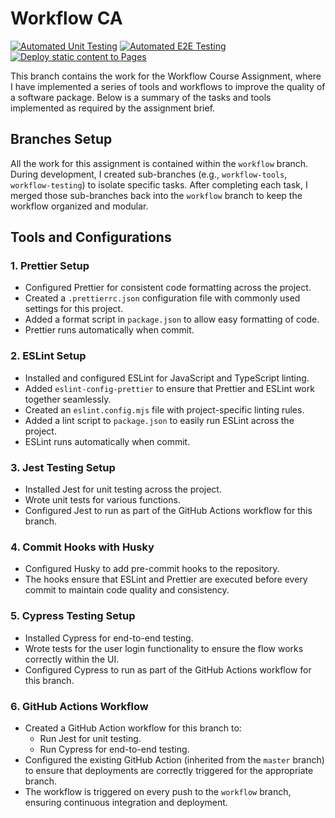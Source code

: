 # Workflow CA
[![Automated Unit Testing](https://github.com/Whisperpiano/social-media-client/actions/workflows/unit-test.yml/badge.svg)](https://github.com/Whisperpiano/social-media-client/actions/workflows/unit-test.yml)
[![Automated E2E Testing](https://github.com/Whisperpiano/social-media-client/actions/workflows/e2e-test.yml/badge.svg)](https://github.com/Whisperpiano/social-media-client/actions/workflows/e2e-test.yml)
[![Deploy static content to Pages](https://github.com/Whisperpiano/social-media-client/actions/workflows/pages.yml/badge.svg)](https://github.com/Whisperpiano/social-media-client/actions/workflows/pages.yml)

This branch contains the work for the Workflow Course Assignment, where I have implemented a series of tools and workflows to improve the quality of a software package. Below is a summary of the tasks and tools implemented as required by the assignment brief.

## Branches Setup

All the work for this assignment is contained within the `workflow` branch. During development, I created sub-branches (e.g., `workflow-tools`, `workflow-testing`) to isolate specific tasks. After completing each task, I merged those sub-branches back into the `workflow` branch to keep the workflow organized and modular.

## Tools and Configurations

### 1. **Prettier Setup**
   - Configured Prettier for consistent code formatting across the project.
   - Created a `.prettierrc.json` configuration file with commonly used settings for this project.
   - Added a format script in `package.json` to allow easy formatting of code.
   - Prettier runs automatically when commit.
     
### 2. **ESLint Setup**
   - Installed and configured ESLint for JavaScript and TypeScript linting.
   - Added `eslint-config-prettier` to ensure that Prettier and ESLint work together seamlessly.
   - Created an `eslint.config.mjs` file with project-specific linting rules.
   - Added a lint script to `package.json` to easily run ESLint across the project.
   - ESLint runs automatically when commit.

### 3. **Jest Testing Setup**
   - Installed Jest for unit testing across the project.
   - Wrote unit tests for various functions.
   - Configured Jest to run as part of the GitHub Actions workflow for this branch.

### 4. **Commit Hooks with Husky**

- Configured Husky to add pre-commit hooks to the repository.
- The hooks ensure that ESLint and Prettier are executed before every commit to maintain code quality and consistency.

### 5. **Cypress Testing Setup**
   - Installed Cypress for end-to-end testing.
   - Wrote tests for the user login functionality to ensure the flow works correctly within the UI.
   - Configured Cypress to run as part of the GitHub Actions workflow for this branch.

### 6. **GitHub Actions Workflow**
   - Created a GitHub Action workflow for this branch to:
     - Run Jest for unit testing.
     - Run Cypress for end-to-end testing.
   - Configured the existing GitHub Action (inherited from the `master` branch) to ensure that deployments are correctly triggered for the appropriate branch.
   - The workflow is triggered on every push to the `workflow` branch, ensuring continuous integration and deployment.





